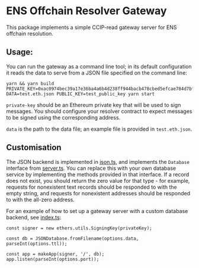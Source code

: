 # ENS Offchain Resolver Gateway
This package implements a simple CCIP-read gateway server for ENS offchain resolution.

## Usage:
You can run the gateway as a command line tool; in its default configuration it reads the data to serve from a JSON file specified on the command line:

```
yarn && yarn build
PRIVATE_KEY=0xac0974bec39a17e36ba4a6b4d238ff944bacb478cbed5efcae784d7bf4f2ff80 DATA=test.eth.json PUBLIC_KEY=test_public_key yarn start
```

`private-key` should be an Ethereum private key that will be used to sign messages. You should configure your resolver contract to expect messages to be signed using the corresponding address.

`data` is the path to the data file; an example file is provided in `test.eth.json`.

## Customisation
The JSON backend is implemented in [json.ts](src/json.ts), and implements the `Database` interface from [server.ts](src/server.ts). You can replace this with your own database service by implementing the methods provided in that interface. If a record does not exist, you should return the zero value for that type - for example, requests for nonexistent text records should be responded to with the empty string, and requests for nonexistent addresses should be responded to with the all-zero address.

For an example of how to set up a gateway server with a custom database backend, see [index.ts](src/index.ts):
```
const signer = new ethers.utils.SigningKey(privateKey);

const db = JSONDatabase.fromFilename(options.data, parseInt(options.ttl));

const app = makeApp(signer, '/', db);
app.listen(parseInt(options.port));
```
